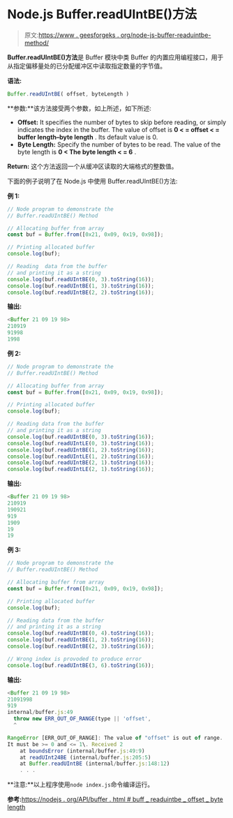 # Node.js Buffer.readUIntBE()方法

> 原文:[https://www . geesforgeks . org/node-js-buffer-readuintbe-method/](https://www.geeksforgeeks.org/node-js-buffer-readuintbe-method/)

**Buffer.readUIntBE()方法**是 Buffer 模块中类 Buffer 的内置应用编程接口，用于从指定偏移量处的已分配缓冲区中读取指定数量的字节值。

**语法:**

```js
Buffer.readUIntBE( offset, byteLength )
```

**参数:**该方法接受两个参数，如上所述，如下所述:

*   **Offset:** It specifies the number of bytes to skip before reading, or simply indicates the index in the buffer. The value of offset is **0 < = offset < = buffer length–byte length** . Its default value is 0.
*   **Byte Length:** Specify the number of bytes to be read. The value of the byte length is **0 < The byte length < = 6** .

**Return:** 这个方法返回一个从缓冲区读取的大端格式的整数值。

下面的例子说明了在 Node.js 中使用 Buffer.readUIntBE()方法:

**例 1:**

```js
// Node program to demonstrate the  
// Buffer.readUIntBE() Method

// Allocating buffer from array
const buf = Buffer.from([0x21, 0x09, 0x19, 0x98]);

// Printing allocated buffer
console.log(buf);

// Reading  data from the buffer
// and printing it as a string
console.log(buf.readUIntBE(0, 3).toString(16));
console.log(buf.readUIntBE(1, 3).toString(16));
console.log(buf.readUIntBE(2, 2).toString(16));
```

**输出:**

```js
<Buffer 21 09 19 98>
210919
91998
1998

```

**例 2:**

```js
// Node program to demonstrate the  
// Buffer.readUIntBE() Method

// Allocating buffer from array
const buf = Buffer.from([0x21, 0x09, 0x19, 0x98]);

// Printing allocated buffer
console.log(buf);

// Reading data from the buffer
// and printing it as a string
console.log(buf.readUIntBE(0, 3).toString(16));
console.log(buf.readUIntLE(0, 3).toString(16));
console.log(buf.readUIntBE(1, 2).toString(16));
console.log(buf.readUIntLE(1, 2).toString(16));
console.log(buf.readUIntBE(2, 1).toString(16));
console.log(buf.readUIntLE(2, 1).toString(16));
```

**输出:**

```js
<Buffer 21 09 19 98>
210919
190921
919
1909
19
19

```

**例 3:**

```js
// Node program to demonstrate the  
// Buffer.readUIntBE() Method

// Allocating buffer from array
const buf = Buffer.from([0x21, 0x09, 0x19, 0x98]);

// Printing allocated buffer
console.log(buf);

// Reading data from the buffer
// and printing it as a string
console.log(buf.readUIntBE(0, 4).toString(16));
console.log(buf.readUIntBE(1, 2).toString(16));
console.log(buf.readUIntBE(2, 3).toString(16));

// Wrong index is provoded to produce error
console.log(buf.readUIntBE(3, 6).toString(16));
```

**输出:**

```js
<Buffer 21 09 19 98>
21091998
919
internal/buffer.js:49
  throw new ERR_OUT_OF_RANGE(type || 'offset',
  ^

RangeError [ERR_OUT_OF_RANGE]: The value of "offset" is out of range.
It must be >= 0 and <= 1\. Received 2
    at boundsError (internal/buffer.js:49:9)
    at readUInt24BE (internal/buffer.js:205:5)
    at Buffer.readUIntBE (internal/buffer.js:148:12)
    . . . 

```

**注意:**以上程序使用`node index.js`命令编译运行。

**参考:**[https://nodejs . org/API/buffer . html # buff _ readuintbe _ offset _ byte length](https://nodejs.org/api/buffer.html#buffer_buf_readuintbe_offset_bytelength)